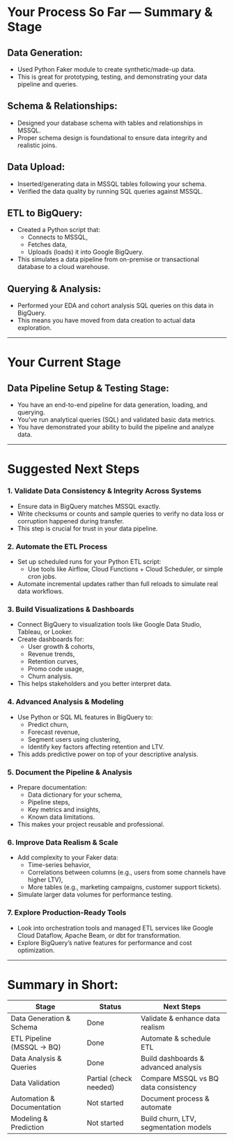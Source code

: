 # Your Process So Far — Summary & Stage

## Data Generation:
- Used Python Faker module to create synthetic/made-up data.  
- This is great for prototyping, testing, and demonstrating your data pipeline and queries.

## Schema & Relationships:
- Designed your database schema with tables and relationships in MSSQL.  
- Proper schema design is foundational to ensure data integrity and realistic joins.

## Data Upload:
- Inserted/generating data in MSSQL tables following your schema.  
- Verified the data quality by running SQL queries against MSSQL.

## ETL to BigQuery:
- Created a Python script that:  
  - Connects to MSSQL,  
  - Fetches data,  
  - Uploads (loads) it into Google BigQuery.  
- This simulates a data pipeline from on-premise or transactional database to a cloud warehouse.

## Querying & Analysis:
- Performed your EDA and cohort analysis SQL queries on this data in BigQuery.  
- This means you have moved from data creation to actual data exploration.

---

# Your Current Stage

## Data Pipeline Setup & Testing Stage:
- You have an end-to-end pipeline for data generation, loading, and querying.  
- You’ve run analytical queries (SQL) and validated basic data metrics.  
- You have demonstrated your ability to build the pipeline and analyze data.

---

# Suggested Next Steps

### 1. Validate Data Consistency & Integrity Across Systems
- Ensure data in BigQuery matches MSSQL exactly.  
- Write checksums or counts and sample queries to verify no data loss or corruption happened during transfer.  
- This step is crucial for trust in your data pipeline.

### 2. Automate the ETL Process
- Set up scheduled runs for your Python ETL script:  
  - Use tools like Airflow, Cloud Functions + Cloud Scheduler, or simple cron jobs.  
- Automate incremental updates rather than full reloads to simulate real data workflows.

### 3. Build Visualizations & Dashboards
- Connect BigQuery to visualization tools like Google Data Studio, Tableau, or Looker.  
- Create dashboards for:  
  - User growth & cohorts,  
  - Revenue trends,  
  - Retention curves,  
  - Promo code usage,  
  - Churn analysis.  
- This helps stakeholders and you better interpret data.

### 4. Advanced Analysis & Modeling
- Use Python or SQL ML features in BigQuery to:  
  - Predict churn,  
  - Forecast revenue,  
  - Segment users using clustering,  
  - Identify key factors affecting retention and LTV.  
- This adds predictive power on top of your descriptive analysis.

### 5. Document the Pipeline & Analysis
- Prepare documentation:  
  - Data dictionary for your schema,  
  - Pipeline steps,  
  - Key metrics and insights,  
  - Known data limitations.  
- This makes your project reusable and professional.

### 6. Improve Data Realism & Scale
- Add complexity to your Faker data:  
  - Time-series behavior,  
  - Correlations between columns (e.g., users from some channels have higher LTV),  
  - More tables (e.g., marketing campaigns, customer support tickets).  
- Simulate larger data volumes for performance testing.

### 7. Explore Production-Ready Tools
- Look into orchestration tools and managed ETL services like Google Cloud Dataflow, Apache Beam, or dbt for transformation.  
- Explore BigQuery’s native features for performance and cost optimization.

---

# Summary in Short:

| Stage                        | Status               | Next Steps                          |
|------------------------------|----------------------|-----------------------------------|
| Data Generation & Schema      | Done                 | Validate & enhance data realism    |
| ETL Pipeline (MSSQL -> BQ)   | Done                 | Automate & schedule ETL            |
| Data Analysis & Queries       | Done                 | Build dashboards & advanced analysis|
| Data Validation              | Partial (check needed)| Compare MSSQL vs BQ data consistency|
| Automation & Documentation   | Not started          | Document process & automate        |
| Modeling & Prediction        | Not started          | Build churn, LTV, segmentation models|
